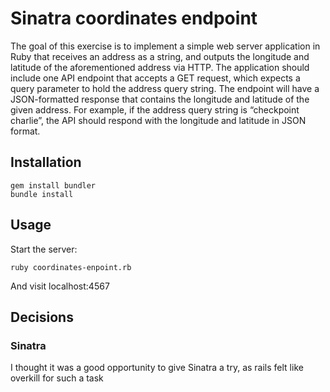 # Sinatra coordinates endpoint

The goal of this exercise is to implement a simple web server
application in Ruby that receives an address as a string, and
outputs the longitude and latitude of the aforementioned address
via HTTP.
The application should include one API endpoint that accepts a
GET request, which expects a query parameter to hold the address
query string. The endpoint will have a JSON-formatted response
that contains the longitude and latitude of the given address. For
example, if the address query string is “checkpoint charlie”, the API
should respond with the longitude and latitude in JSON format. 

## Installation

```
gem install bundler
bundle install
```

## Usage

Start the server:

```
ruby coordinates-enpoint.rb
```

And visit localhost:4567


## Decisions

### Sinatra

I thought it was a good opportunity to give Sinatra a try, as rails felt like
overkill for such a task
